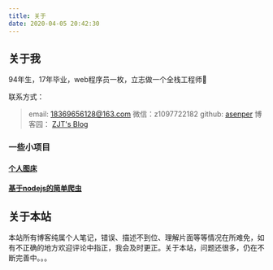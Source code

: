 ```yaml
---
title: 关于
date: 2020-04-05 20:42:30
---
```


## 关于我

94年生，17年毕业，web程序员一枚，立志做一个全栈工程师💪

联系方式：
> email: 18369656128@163.com
> 微信：z1097722182
> github: [asenper](https://github.com/asenper)
> 博客园： [ZJT's Blog](https://www.cnblogs.com/asenper/)

### 一些小项目

#### [个人图床](http://picup.asenper.cn/)

#### [基于nodejs的简单爬虫](http://spider.asenper.cn/)

## 关于本站

本站所有博客纯属个人笔记，错误、描述不到位、理解片面等等情况在所难免，如有不正确的地方欢迎评论中指正，我会及时更正。关于本站，问题还很多，仍在不断完善中。。。
